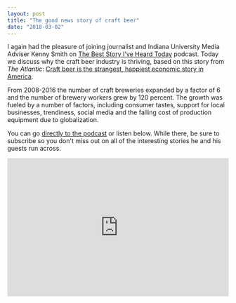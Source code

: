 ```yaml
---
layout: post
title: "The good news story of craft beer"
date: "2018-03-02"
---
```


I again had the pleasure of joining journalist and Indiana University Media Adviser Kenny Smith on [The Best Story I’ve Heard Today](https://beststory.podbean.com/) podcast. Today we discuss why the craft beer industry is thriving, based on this story from _The Atlantic_: [Craft beer is the strangest, happiest economic story in America](https://www.theatlantic.com/business/archive/2018/01/craft-beer-industry/550850/).

From 2008-2016 the number of craft breweries expanded by a factor of 6 and the number of brewery workers grew by 120 percent. The growth was fueled by a number of factors, including consumer tastes, support for local businesses, trendiness, social media and the falling cost of production equipment due to globalization.

You can go [directly to the podcast](https://beststory.podbean.com/e/the-best-story-ive-heard-today-with-ken-booth-1519973753/) or listen below. While there, be sure to subscribe so you don't miss out on all of the interesting stories he and his guests run across.

<iframe src="https://www.podbean.com/media/player/uak7z-8bd812?from=site&amp;vjs=1&amp;skin=1&amp;fonts=Helvetica&amp;auto=0&amp;download=0" width="100%" height="315" frameborder="0" scrolling="no" data-name="pb-iframe-player"></iframe>
